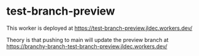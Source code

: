 # test-branch-preview

This worker is deployed at https://test-branch-preview.jldec.workers.dev/

Theory is that pushing to main will update the preview branch at https://branchy-branch-test-branch-preview.jldec.workers.dev/
